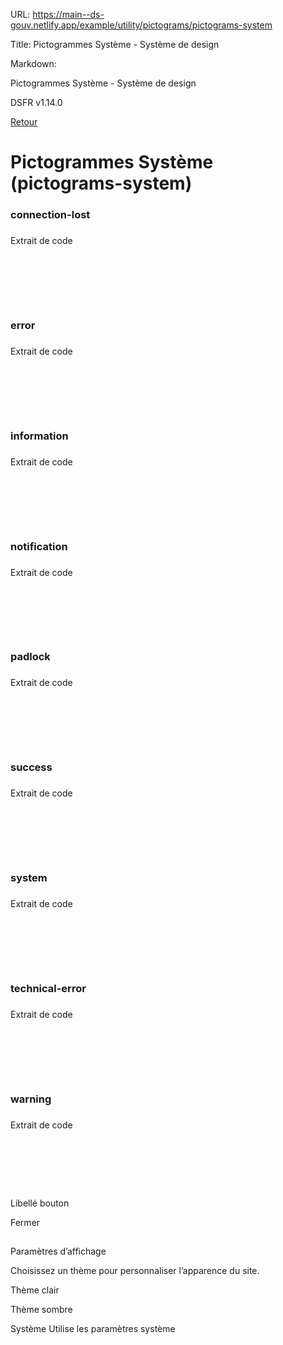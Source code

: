 URL:
https://main--ds-gouv.netlify.app/example/utility/pictograms/pictograms-system

Title:
Pictogrammes Système - Système de design

Markdown:


Pictogrammes Système - Système de design


DSFR v1.14.0


[Retour](../)


# Pictogrammes Système (pictograms-system)


### connection-lost


###
Extrait de code


<svg aria-hidden="true" class="fr-artwork" viewBox="0 0 80 80" width="80px" height="80px">
<use class="fr-artwork-decorative" href="../../../../dist/artwork/pictograms/system/connection-lost.svg#artwork-decorative"></use>
<use class="fr-artwork-minor" href="../../../../dist/artwork/pictograms/system/connection-lost.svg#artwork-minor"></use>
<use class="fr-artwork-major" href="../../../../dist/artwork/pictograms/system/connection-lost.svg#artwork-major"></use>
</svg>


### error


###
Extrait de code


<svg aria-hidden="true" class="fr-artwork" viewBox="0 0 80 80" width="80px" height="80px">
<use class="fr-artwork-decorative" href="../../../../dist/artwork/pictograms/system/error.svg#artwork-decorative"></use>
<use class="fr-artwork-minor" href="../../../../dist/artwork/pictograms/system/error.svg#artwork-minor"></use>
<use class="fr-artwork-major" href="../../../../dist/artwork/pictograms/system/error.svg#artwork-major"></use>
</svg>


### information


###
Extrait de code


<svg aria-hidden="true" class="fr-artwork" viewBox="0 0 80 80" width="80px" height="80px">
<use class="fr-artwork-decorative" href="../../../../dist/artwork/pictograms/system/information.svg#artwork-decorative"></use>
<use class="fr-artwork-minor" href="../../../../dist/artwork/pictograms/system/information.svg#artwork-minor"></use>
<use class="fr-artwork-major" href="../../../../dist/artwork/pictograms/system/information.svg#artwork-major"></use>
</svg>


### notification


###
Extrait de code


<svg aria-hidden="true" class="fr-artwork" viewBox="0 0 80 80" width="80px" height="80px">
<use class="fr-artwork-decorative" href="../../../../dist/artwork/pictograms/system/notification.svg#artwork-decorative"></use>
<use class="fr-artwork-minor" href="../../../../dist/artwork/pictograms/system/notification.svg#artwork-minor"></use>
<use class="fr-artwork-major" href="../../../../dist/artwork/pictograms/system/notification.svg#artwork-major"></use>
</svg>


### padlock


###
Extrait de code


<svg aria-hidden="true" class="fr-artwork" viewBox="0 0 80 80" width="80px" height="80px">
<use class="fr-artwork-decorative" href="../../../../dist/artwork/pictograms/system/padlock.svg#artwork-decorative"></use>
<use class="fr-artwork-minor" href="../../../../dist/artwork/pictograms/system/padlock.svg#artwork-minor"></use>
<use class="fr-artwork-major" href="../../../../dist/artwork/pictograms/system/padlock.svg#artwork-major"></use>
</svg>


### success


###
Extrait de code


<svg aria-hidden="true" class="fr-artwork" viewBox="0 0 80 80" width="80px" height="80px">
<use class="fr-artwork-decorative" href="../../../../dist/artwork/pictograms/system/success.svg#artwork-decorative"></use>
<use class="fr-artwork-minor" href="../../../../dist/artwork/pictograms/system/success.svg#artwork-minor"></use>
<use class="fr-artwork-major" href="../../../../dist/artwork/pictograms/system/success.svg#artwork-major"></use>
</svg>


### system


###
Extrait de code


<svg aria-hidden="true" class="fr-artwork" viewBox="0 0 80 80" width="80px" height="80px">
<use class="fr-artwork-decorative" href="../../../../dist/artwork/pictograms/system/system.svg#artwork-decorative"></use>
<use class="fr-artwork-minor" href="../../../../dist/artwork/pictograms/system/system.svg#artwork-minor"></use>
<use class="fr-artwork-major" href="../../../../dist/artwork/pictograms/system/system.svg#artwork-major"></use>
</svg>


### technical-error


###
Extrait de code


<svg aria-hidden="true" class="fr-artwork" viewBox="0 0 80 80" width="80px" height="80px">
<use class="fr-artwork-decorative" href="../../../../dist/artwork/pictograms/system/technical-error.svg#artwork-decorative"></use>
<use class="fr-artwork-minor" href="../../../../dist/artwork/pictograms/system/technical-error.svg#artwork-minor"></use>
<use class="fr-artwork-major" href="../../../../dist/artwork/pictograms/system/technical-error.svg#artwork-major"></use>
</svg>


### warning


###
Extrait de code


<svg aria-hidden="true" class="fr-artwork" viewBox="0 0 80 80" width="80px" height="80px">
<use class="fr-artwork-decorative" href="../../../../dist/artwork/pictograms/system/warning.svg#artwork-decorative"></use>
<use class="fr-artwork-minor" href="../../../../dist/artwork/pictograms/system/warning.svg#artwork-minor"></use>
<use class="fr-artwork-major" href="../../../../dist/artwork/pictograms/system/warning.svg#artwork-major"></use>
</svg>


Libellé bouton


Fermer


##
Paramètres d’affichage


Choisissez un thème pour personnaliser l’apparence du site.


Thème clair


Thème sombre


Système
Utilise les paramètres système